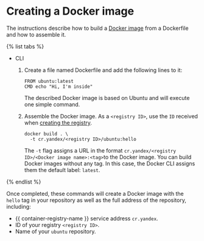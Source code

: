 # Creating a Docker image

The instructions describe how to build a [Docker image](../../concepts/docker-image.md) from a Dockerfile and how to assemble it.

{% list tabs %}

- CLI

  1. Create a file named Dockerfile and add the following lines to it:

     ```
     FROM ubuntu:latest
     CMD echo "Hi, I'm inside"
     ```

     The described Docker image is based on Ubuntu and will execute one simple command.

  1. Assemble the Docker image. As a `<registry ID>`, use the `ID` received when [creating the registry](../registry/registry-create.md).

     ```
     docker build . \
       -t cr.yandex/<registry ID>/ubuntu:hello
     ```

     The `-t` flag assigns a URL in the format `cr.yandex/<registry ID>/<Docker image name>:<tag>`to the Docker image. You can build Docker images without any tag. In this case, the Docker CLI assigns them the default label: `latest`.

{% endlist %}

Once completed, these commands will create a Docker image with the `hello` tag in your repository as well as the full address of the repository, including:
* {{ container-registry-name }} service address `cr.yandex`.
* ID of your registry `<registry ID>`.
* Name of your `ubuntu` repository.
